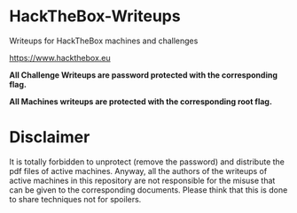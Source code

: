 # HackTheBox-Writeups
Writeups for HackTheBox machines and challenges

https://www.hackthebox.eu

**All Challenge Writeups are password protected with the corresponding flag.**

**All Machines writeups are protected with the corresponding root flag.**

# Disclaimer
It is totally forbidden to unprotect (remove the password) and distribute the pdf files of active machines. Anyway, all the authors of the writeups of active machines in this repository are not responsible for the misuse that can be given to the corresponding documents. Please think that this is done to share techniques not for spoilers.
